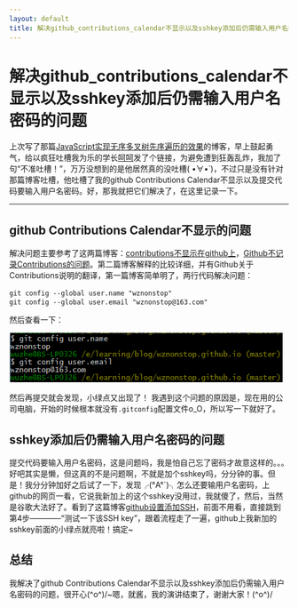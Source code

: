 ```yaml
---
layout: default
title: 解决github_contributions_calendar不显示以及sshkey添加后仍需输入用户名密码的问题
---
```


解决github_contributions_calendar不显示以及sshkey添加后仍需输入用户名密码的问题
===================




上次写了那篇[JavaScript实现无序多叉树先序遍历的效果](http://wznonstop.github.io/2015/11/23/JavaScript%E5%AE%9E%E7%8E%B0%E6%97%A0%E5%BA%8F%E5%A4%9A%E5%8F%89%E6%A0%91%E5%85%88%E5%BA%8F%E9%81%8D%E5%8E%86%E7%9A%84%E6%95%88%E6%9E%9C.html)的博客，早上鼓起勇气，给以疯狂吐槽我为乐的学长[呵呵](https://github.com/youngerheart)发了个链接，为避免遭到狂轰乱炸，我加了句“不准吐槽！”，万万没想到的是他居然真的没吐槽( •̀∀•́ )，不过只是没有针对那篇博客吐槽，他吐槽了我的github Contributions Calendar不显示以及提交代码要输入用户名密码。好，那我就把它们解决了，在这里记录一下。

----------


github Contributions Calendar不显示的问题
-------------

解决问题主要参考了这两篇博客：[contributions不显示在github上](http://playbear.github.io/2014/08/11/no-contributions/)，[Github不记录Contributions的问题](http://www.dss886.com/git/2014/09/15/01/)。第二篇博客解释的比较详细，并有Github关于Contributions说明的翻译，第一篇博客简单明了，两行代码解决问题：

    git config --global user.name "wznonstop"
    git config --global user.email "wznonstop@163.com"

然后查看一下：


![git-config](https://raw.githubusercontent.com/wznonstop/wznonstop.github.io/master/images/11_30_1.png)

然后再提交就会发现，小绿点又出现了！
我遇到这个问题的原因是，现在用的公司电脑，开始的时候根本就没有`.gitconfig`配置文件o_O，所以写一下就好了。


sshkey添加后仍需输入用户名密码的问题
-------------
提交代码要输入用户名密码，这是问题吗，我是怕自己忘了密码才故意这样的。。。好吧其实是懒，但这真的不是问题啊，不就是加个sshkey吗，分分钟的事。但是！我分分钟加好之后试了一下，发现╭(°A°`)╮怎么还要输用户名密码，上github的网页一看，它说我新加上的这个sshkey没用过，我就傻了，然后，当然是谷歌大法好了。看到了这篇博客[github设置添加SSH](http://www.cnblogs.com/ayseeing/p/3572582.html)，前面不用看，直接跳到第4步————“测试一下该SSH key”，跟着流程走了一遍，github上我新加的sshkey前面的小绿点就亮啦！搞定~






总结
-------------

我解决了github Contributions Calendar不显示以及sshkey添加后仍需输入用户名密码的问题，很开心\(^o^)/~嗯，就酱，我的演讲结束了，谢谢大家！\(^o^)/
